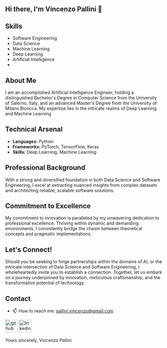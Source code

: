 ## Hi there, I'm Vincenzo Pallini 👋

## Skills
- Software Engineering
- Data Science
- Machine Learning
- Deep Learning
- Artificial Intelligence
-  
## About Me

I am an accomplished Artificial Intelligence Engineer, holding a distinguished Bachelor's Degree in Computer Science from the University of Salerno, Italy, and an advanced Master's Degree from the University of Milano Bicocca. My expertise lies in the intricate realms of Deep Learning and Machine Learning

## Technical Arsenal

- **Languages:** Python
- **Frameworks:** PyTorch, TensorFlow, Keras
- **Skills:** Deep Learning, Machine Learning

## Professional Background

With a strong and diversified foundation in both Data Science and Software Engineering, I excel at extracting nuanced insights from complex datasets and architecting reliable, scalable software solutions.

## Commitment to Excellence

My commitment to innovation is paralleled by my unwavering dedication to professional excellence. Thriving within dynamic and demanding environments, I consistently bridge the chasm between theoretical concepts and pragmatic implementations.

## Let's Connect!

Should you be seeking to forge partnerships within the domains of AI, or the intricate intersection of Data Science and Software Engineering, I wholeheartedly invite you to establish a connection. Together, let us embark on a journey underpinned by innovation, meticulous craftsmanship, and the transformative potential of technology.

## Contact
- 📫 How to reach me: pallini.vincenzo@gmail.com

[<img src='https://cdn.jsdelivr.net/npm/simple-icons@3.0.1/icons/github.svg' alt='github' height='40'>](https://github.com/VincenzoPallini)
[<img src='https://cdn.jsdelivr.net/npm/simple-icons@3.0.1/icons/linkedin.svg' alt='linkedin' height='40'>](https://www.linkedin.com/in/vincenzo-pallini-33626110b/)  

Yours sincerely,
Vincenzo Pallini
